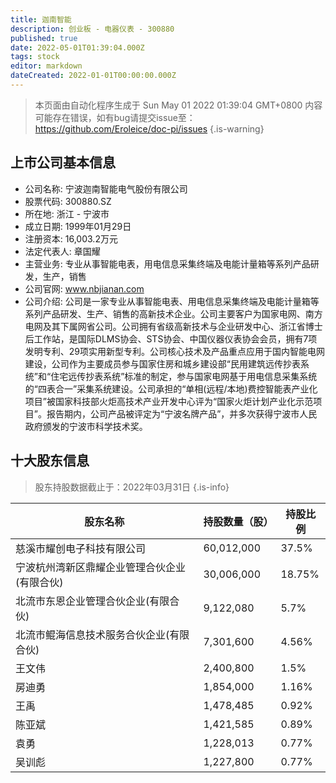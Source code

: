 ```yaml
---
title: 迦南智能
description: 创业板 - 电器仪表 - 300880
published: true
date: 2022-05-01T01:39:04.000Z
tags: stock
editor: markdown
dateCreated: 2022-01-01T00:00:00.000Z
---
```


> 本页面由自动化程序生成于 Sun May 01 2022 01:39:04 GMT+0800
> 内容可能存在错误，如有bug请提交issue至：https://github.com/Eroleice/doc-pi/issues
{.is-warning}

## 上市公司基本信息
- 公司名称: 宁波迦南智能电气股份有限公司
- 股票代码: 300880.SZ
- 所在地: 浙江 - 宁波市
- 成立日期: 1999年01月29日
- 注册资本: 16,003.2万元
- 法定代表人: 章国耀
- 主营业务: 专业从事智能电表，用电信息采集终端及电能计量箱等系列产品研发，生产，销售
- 公司官网: www.nbjianan.com
- 公司介绍: 公司是一家专业从事智能电表、用电信息采集终端及电能计量箱等系列产品研发、生产、销售的高新技术企业。公司主要客户为国家电网、南方电网及其下属网省公司。公司拥有省级高新技术与企业研发中心、浙江省博士后工作站，是国际DLMS协会、STS协会、中国仪器仪表协会会员，拥有7项发明专利、29项实用新型专利。公司核心技术及产品重点应用于国内智能电网建设，公司作为主要成员参与国家住房和城乡建设部“民用建筑远传抄表系统”和“住宅远传抄表系统”标准的制定，参与国家电网基于用电信息采集系统的“四表合一”采集系统建设。公司承担的“单相(远程/本地)费控智能表产业化项目”被国家科技部火炬高技术产业开发中心评为“国家火炬计划产业化示范项目”。报告期内，公司产品被评定为“宁波名牌产品”，并多次获得宁波市人民政府颁发的宁波市科学技术奖。


## 十大股东信息
> 股东持股数据截止于：2022年03月31日
{.is-info}

| 股东名称 | 持股数量（股） | 持股比例 |
| --- | --- | --- |
| 慈溪市耀创电子科技有限公司 | 60,012,000 | 37.5% |
| 宁波杭州湾新区鼎耀企业管理合伙企业(有限合伙) | 30,006,000 | 18.75% |
| 北流市东恩企业管理合伙企业(有限合伙) | 9,122,080 | 5.7% |
| 北流市鲲海信息技术服务合伙企业(有限合伙) | 7,301,600 | 4.56% |
| 王文伟 | 2,400,800 | 1.5% |
| 房迪勇 | 1,854,000 | 1.16% |
| 王禹 | 1,478,485 | 0.92% |
| 陈亚斌 | 1,421,585 | 0.89% |
| 袁勇 | 1,228,013 | 0.77% |
| 吴训彪 | 1,227,800 | 0.77% |




